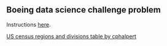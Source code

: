 Boeing data science challenge problem
---


Instructions [here](./Boeing%20Data%20Science%20Challenge%20Problem%20Instructions.pdf).

[US census regions and divisions table by cphalpert](https://github.com/cphalpert/census-regions/blob/master/us%20census%20bureau%20regions%20and%20divisions.csv)

